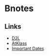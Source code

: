 # Bnotes

## Links
- [D2L](https://learn.georgebrown.ca)
- [AtKlass](https://app.atklass.com)
- [Important Dates](https://www.georgebrown.ca/current-students/important-dates?term=27246&category=131)
